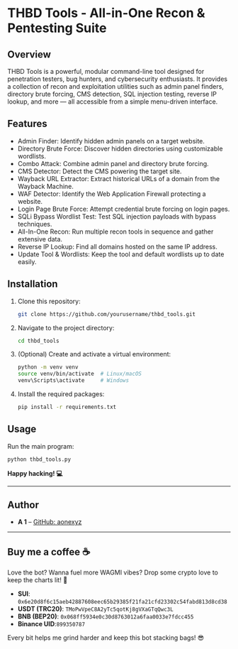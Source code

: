 # THBD Tools - All-in-One Recon & Pentesting Suite

## Overview

THBD Tools is a powerful, modular command-line tool designed for penetration testers, bug hunters, and cybersecurity enthusiasts. It provides a collection of recon and exploitation utilities such as admin panel finders, directory brute forcing, CMS detection, SQL injection testing, reverse IP lookup, and more — all accessible from a simple menu-driven interface.

## Features

- Admin Finder: Identify hidden admin panels on a target website.
- Directory Brute Force: Discover hidden directories using customizable wordlists.
- Combo Attack: Combine admin panel and directory brute forcing.
- CMS Detector: Detect the CMS powering the target site.
- Wayback URL Extractor: Extract historical URLs of a domain from the Wayback Machine.
- WAF Detector: Identify the Web Application Firewall protecting a website.
- Login Page Brute Force: Attempt credential brute forcing on login pages.
- SQLi Bypass Wordlist Test: Test SQL injection payloads with bypass techniques.
- All-In-One Recon: Run multiple recon tools in sequence and gather extensive data.
- Reverse IP Lookup: Find all domains hosted on the same IP address.
- Update Tool & Wordlists: Keep the tool and default wordlists up to date easily.

## Installation

1. Clone this repository:
    ```bash
    git clone https://github.com/yourusername/thbd_tools.git
    ```
2. Navigate to the project directory:
    ```bash
    cd thbd_tools
    ```
3. (Optional) Create and activate a virtual environment:
    ```bash
    python -m venv venv
    source venv/bin/activate  # Linux/macOS
    venv\Scripts\activate     # Windows
    ```
4. Install the required packages:
    ```bash
    pip install -r requirements.txt
    ```

## Usage

Run the main program:
```bash
python thbd_tools.py
 ```


**Happy hacking! 💻**

---

## Author

- **A 1** – [GitHub: aonexyz](https://github.com/aonexyzl)

---

## Buy me a coffee ☕
Love the bot? Wanna fuel more WAGMI vibes? Drop some crypto love to keep the charts lit! 🙌
- **SUI**: `0x6e20d8f6c15aeb42887608eec65b29385f21fa21cfd23302c54fabd813d8cd38`
- **USDT (TRC20)**: `TMoPwVpeC8A2yTc5qotKj8gVXaGTqQwc3L`
- **BNB (BEP20)**: `0x068ff5934e0c30d8763012a6faa0033e7fdcc455`
- **Binance UID**:`899350787`

Every bit helps me grind harder and keep this bot stacking bags! 😎

